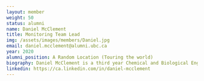 ```yaml
---
layout: member
weight: 50
status: alumni
name: Daniel McClement
title: Monitoring Team Lead
img: /assets/images/members/Daniel.jpg
email: daniel.mcclement@alumni.ubc.ca
year: 2020
alumni_position: A Random Location (Touring the world)
biography: Daniel McClement is a third year Chemical and Biological Engineering student and has been with Green Joule since its inception in 2017. As part of the monitoring team, he focuses on optimizing and quantifying the algae growing conditions.
linkedin: https://ca.linkedin.com/in/daniel-mcclement
---
```


